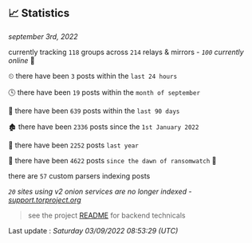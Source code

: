 
## 📈 Statistics
_september 3rd, 2022_

currently tracking `118` groups across `214` relays & mirrors - _`100` currently online_ 📡

⏲ there have been `3` posts within the `last 24 hours`

🕓 there have been `19` posts within the `month of september`

📅 there have been `639` posts within the `last 90 days`

🏚 there have been `2336` posts since the `1st January 2022`

🚀 there have been `2252` posts `last year`

🦕 there have been `4622` posts `since the dawn of ransomwatch` 🐣

there are `57` custom parsers indexing posts

_`20` sites using v2 onion services are no longer indexed - [support.torproject.org](https://support.torproject.org/onionservices/v2-deprecation/)_

> see the project [README](https://github.com/jmousqueton/ransomwatch#readme) for backend technicals



Last update : _Saturday 03/09/2022 08:53:29 (UTC)_

